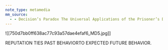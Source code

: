 ```yaml
---
note_type: metamedia
mm_source:
  - - Decision’s Paradox The Universal Applications of the Prisoner’s Dilemma  by Stefan Wendin  Medium.md
---
```


![[750d7bb0ff638ac77c93a57dae4efaf6_MD5.jpg]]

REPUTATION
TIES PAST BEHAVIORTO
EXPECTED FUTURE BEHAVIOR.


